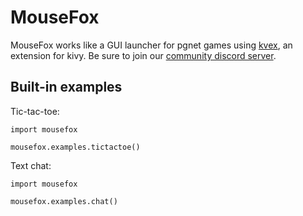 # MouseFox

MouseFox works like a GUI launcher for pgnet games using
[kvex](https://github.com/ArielHorwitz/kvex), an extension for kivy. Be sure to join
our [community discord server](https://discord.gg/fhg8HcM3rc).

## Built-in examples
Tic-tac-toe:
```python3
import mousefox

mousefox.examples.tictactoe()
```

Text chat:
```python3
import mousefox

mousefox.examples.chat()
```
